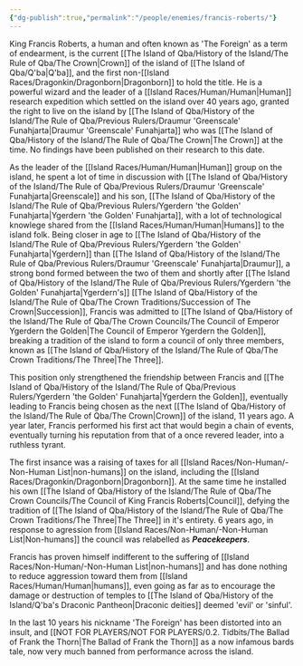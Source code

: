 ```yaml
---
{"dg-publish":true,"permalink":"/people/enemies/francis-roberts/"}
---
```


King Francis Roberts, a human and often known as 'The Foreign' as a term of endearment, is the current [[The Island of Qba/History of the Island/The Rule of Qba/The Crown\|Crown]] of the island of [[The Island of Qba/Q'ba\|Q'ba]], and the first non-[[Island Races/Dragonkin/Dragonborn\|Dragonborn]] to hold the title. He is a powerful wizard and the leader of a [[Island Races/Human/Human\|Human]] research expedition which settled on the island over 40 years ago, granted the right to live on the island by [[The Island of Qba/History of the Island/The Rule of Qba/Previous Rulers/Draumur 'Greenscale' Funahjarta\|Draumur 'Greenscale' Funahjarta]] who was [[The Island of Qba/History of the Island/The Rule of Qba/The Crown\|The Crown]] at the time. No findings have been published on their research to this date.

As the leader of the [[Island Races/Human/Human\|Human]] group on the island, he spent a lot of time in discussion with [[The Island of Qba/History of the Island/The Rule of Qba/Previous Rulers/Draumur 'Greenscale' Funahjarta\|Greenscale]] and his son, [[The Island of Qba/History of the Island/The Rule of Qba/Previous Rulers/Ygerdern 'the Golden' Funahjarta\|Ygerdern 'the Golden' Funahjarta]], with a lot of technological knowlege shared from the [[Island Races/Human/Human\|Humans]] to the island folk. Being closer in age to [[The Island of Qba/History of the Island/The Rule of Qba/Previous Rulers/Ygerdern 'the Golden' Funahjarta\|Ygerdern]] than [[The Island of Qba/History of the Island/The Rule of Qba/Previous Rulers/Draumur 'Greenscale' Funahjarta\|Draumur]], a strong bond formed between the two of them and shortly after [[The Island of Qba/History of the Island/The Rule of Qba/Previous Rulers/Ygerdern 'the Golden' Funahjarta\|Ygerdern's]] [[The Island of Qba/History of the Island/The Rule of Qba/The Crown Traditions/Succession of The Crown\|Succession]], Francis was admitted to [[The Island of Qba/History of the Island/The Rule of Qba/The Crown Councils/The Council of Emperor Ygerdern the Golden\|The Council of Emperor Ygerdern the Golden]], breaking a tradition of the island to form a council of only three members, known as [[The Island of Qba/History of the Island/The Rule of Qba/The Crown Traditions/The Three\|The Three]]. 

This position only strengthened the friendship between Francis and [[The Island of Qba/History of the Island/The Rule of Qba/Previous Rulers/Ygerdern 'the Golden' Funahjarta\|Ygerdern the Golden]], eventually leading to Francis being chosen as the next [[The Island of Qba/History of the Island/The Rule of Qba/The Crown\|Crown]] of the island, 11 years ago. A year later, Francis performed his first act that would begin a chain of events, eventually turning his reputation from that of a once revered leader, into a ruthless tyrant. 

The first insance was a raising of taxes for all [[Island Races/Non-Human/-Non-Human List\|non-humans]] on the island, including the [[Island Races/Dragonkin/Dragonborn\|Dragonborn]]. At the same time he installed his own [[The Island of Qba/History of the Island/The Rule of Qba/The Crown Councils/The Council of King Francis Roberts\|Council]], defying the tradition of [[The Island of Qba/History of the Island/The Rule of Qba/The Crown Traditions/The Three\|The Three]] in it's entirety. 6 years ago, in response to agression from [[Island Races/Non-Human/-Non-Human List\|Non-humans]] the council was relabelled as ***Peacekeepers***. 

Francis has proven himself indifferent to the suffering of [[Island Races/Non-Human/-Non-Human List\|non-humans]] and has done nothing to reduce aggression toward them from [[Island Races/Human/Human\|humans]], even going as far as to encourage the damage or destruction of temples to [[The Island of Qba/History of the Island/Q'ba's Draconic Pantheon\|Draconic deities]] deemed 'evil' or 'sinful'.

In the last 10 years his nickname 'The Foreign' has been distorted into an insult, and [[NOT FOR PLAYERS/NOT FOR PLAYERS/0.2. Tidbits/The Ballad of Frank the Thorn\|The Ballad of Frank the Thorn]] as a now infamous bards tale, now very much banned from performance across the island.
